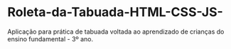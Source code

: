 # Roleta-da-Tabuada-HTML-CSS-JS-
Aplicação para prática de tabuada voltada ao aprendizado de crianças do ensino fundamental - 3º ano.
